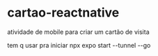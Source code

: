 # cartao-reactnative
atividade de mobile para criar um cartão de visita

tem q usar pra iniciar npx expo start --tunnel --go